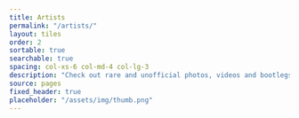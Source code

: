 ```yaml
---
title: Artists
permalink: "/artists/"
layout: tiles
order: 2
sortable: true
searchable: true
spacing: col-xs-6 col-md-4 col-lg-3
description: "Check out rare and unofficial photos, videos and bootlegs from over 100 local Dunedin artists. The Rothmans, Astrochildren, Machina Rex and more!"
source: pages
fixed_header: true
placeholder: "/assets/img/thumb.png"
---
```


